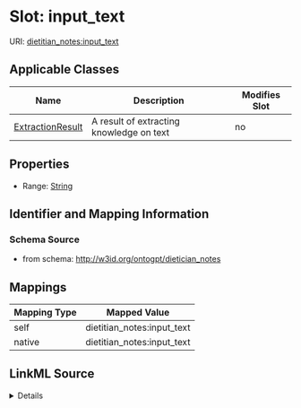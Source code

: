 

# Slot: input_text

URI: [dietitian_notes:input_text](dietitian_notes:input_text)



<!-- no inheritance hierarchy -->





## Applicable Classes

| Name | Description | Modifies Slot |
| --- | --- | --- |
| [ExtractionResult](ExtractionResult.md) | A result of extracting knowledge on text |  no  |







## Properties

* Range: [String](String.md)





## Identifier and Mapping Information







### Schema Source


* from schema: http://w3id.org/ontogpt/dietician_notes




## Mappings

| Mapping Type | Mapped Value |
| ---  | ---  |
| self | dietitian_notes:input_text |
| native | dietitian_notes:input_text |




## LinkML Source

<details>
```yaml
name: input_text
from_schema: http://w3id.org/ontogpt/dietician_notes
rank: 1000
alias: input_text
owner: ExtractionResult
domain_of:
- ExtractionResult
range: string

```
</details>